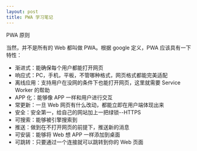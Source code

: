 ```yaml
---
layout: post
title: PWA 学习笔记
---
```


PWA 原则

当然，并不是所有的 Web 都叫做 PWA。根据 google 定义，PWA 应该具有一下特性：

- 渐进式：能确保每个用户都能打开网页
- 响应式：PC，手机，平板，不管哪种格式，网页格式都能完美适配
- 离线应用：支持用户在没网的条件下也能打开网页，这里就需要 Service Worker 的帮助
- APP 化：能够像 APP 一样和用户进行交互
- 常更新：一旦 Web 网页有什么改动，都能立即在用户端体现出来
- 安全：安全第一，给自己的网站加上一把绿锁--HTTPS
- 可搜索：能够被引擎搜索到
- 推送：做到在不打开网页的前提下，推送新的消息
- 可安装：能够将 Web 想 APP 一样添加到桌面
- 可跳转：只要通过一个连接就可以跳转到你的 Web 页面


